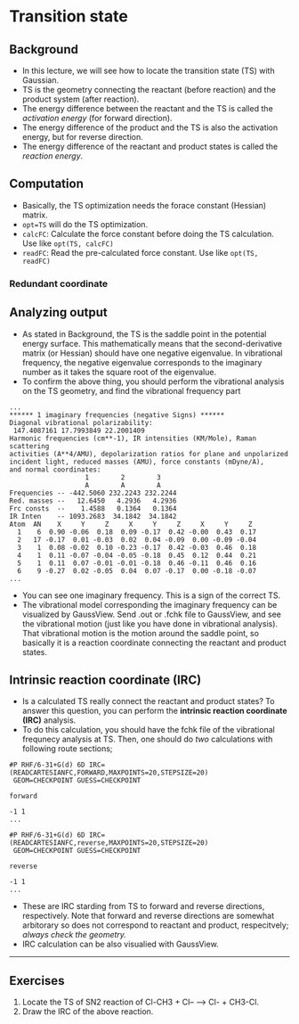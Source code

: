 # Transition state
## Background 
* In this lecture, we will see how to locate the transition state (TS) with Gaussian.
* TS is the geometry connecting the reactant (before reaction) and the product system (after reaction).
* The energy difference between the reactant and the TS is called the *activation energy* (for forward direction).
* The energy difference of the product and the TS is also the activation energy, but for reverse direction.
* The energy difference of the reactant and product states is called the *reaction energy*.

## Computation
* Basically, the TS optimization needs the forace constant (Hessian) matrix.
* `opt=TS` will do the TS optimization.
* `calcFC`: Calculate the force constant before doing the TS calculation. Use like `opt(TS, calcFC)`
* `readFC`: Read the pre-calculated force constant. Use like `opt(TS, readFC)`

### Redundant coordinate

## Analyzing output
* As stated in Background, the TS is the saddle point in the potential energy surface. This mathematically means that the second-derivative matrix (or Hessian) should have one negative eigenvalue. In vibrational frequency, the negative eigenvalue corresponds to the imaginary number as it takes the square root of the eigenvalue.
* To confirm the above thing, you should perform the vibrational analysis on the TS geometry, and find the vibrational frequency part
```
...
****** 1 imaginary frequencies (negative Signs) ******
Diagonal vibrational polarizability:
 147.4087161 17.7993849 22.2001409
Harmonic frequencies (cm**-1), IR intensities (KM/Mole), Raman scattering
activities (A**4/AMU), depolarization ratios for plane and unpolarized
incident light, reduced masses (AMU), force constants (mDyne/A),
and normal coordinates:
                   1        2        3
                   A        A        A
Frequencies -- -442.5060 232.2243 232.2244
Red. masses --   12.6450   4.2936   4.2936
Frc consts  --    1.4588   0.1364   0.1364
IR Inten    -- 1093.2683  34.1842  34.1842
Atom  AN    X     Y     Z     X     Y     Z     X     Y     Z
  1    6  0.90 -0.06  0.18  0.09 -0.17  0.42 -0.00  0.43  0.17
  2   17 -0.17  0.01 -0.03  0.02  0.04 -0.09  0.00 -0.09 -0.04
  3    1  0.08 -0.02  0.10 -0.23 -0.17  0.42 -0.03  0.46  0.18
  4    1  0.11 -0.07 -0.04 -0.05 -0.18  0.45  0.12  0.44  0.21
  5    1  0.11  0.07 -0.01 -0.01 -0.18  0.46 -0.11  0.46  0.16
  6    9 -0.27  0.02 -0.05  0.04  0.07 -0.17  0.00 -0.18 -0.07
...
```
* You can see one imaginary frequency. This is a sign of the correct TS.
* The vibrational model corresponding the imaginary frequency can be visualized by GaussView. Send .out or .fchk file to GaussView, and see the vibrational motion (just like you have done in vibrational analysis). That vibrational motion is the motion around the saddle point, so basically it is a reaction coordinate connecting the reactant and product states.

## Intrinsic reaction coordinate (IRC)
* Is a calculated TS really connect the reactant and product states? To answer this question, you can perform the **intrinsic reaction coordinate (IRC)** analysis.
* To do this calculation, you should have the fchk file of the vibrational frequnecy analysis at TS. Then, one should do *two* calculations with following route sections;
```
#P RHF/6-31+G(d) 6D IRC=(READCARTESIANFC,FORWARD,MAXPOINTS=20,STEPSIZE=20)
 GEOM=CHECKPOINT GUESS=CHECKPOINT

forward

-1 1
...
```
```
#P RHF/6-31+G(d) 6D IRC=(READCARTESIANFC,reverse,MAXPOINTS=20,STEPSIZE=20)
 GEOM=CHECKPOINT GUESS=CHECKPOINT

reverse

-1 1
...
```
* These are IRC starding from TS to forward and reverse directions, respectively. Note that forward and reverse directions are somewhat arbitorary so does not correspond to reactant and product, respecitvely; *always check the geometry.*
* IRC calculation can be also visualied with GaussView.
---

## Exercises
1. Locate the TS of SN2 reaction of Cl-CH3 + Cl– --> Cl- + CH3-Cl.
2. Draw the IRC of the above reaction.
